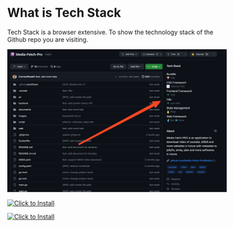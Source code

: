 # What is Tech Stack
Tech Stack is a browser extensive. To show the technology stack of the Github repo you are visiting.

![Alt text](img/image.png)


<a href="https://addons.mozilla.org/en-US/firefox/addon/tech-stack/"><img alt="Click to Install" src="https://img.shields.io/github/stars/usememos/memos?logo=github" />

<a href="https://addons.mozilla.org/en-US/firefox/addon/tech-stack/"><img alt="Click to Install" src="https://img.shields.io/github/stars/usememos/memos?logo=github" />

